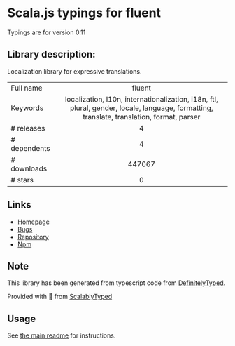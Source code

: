 
# Scala.js typings for fluent

Typings are for version 0.11

## Library description:
Localization library for expressive translations.

|                    |                 |
| ------------------ | :-------------: |
| Full name          | fluent |
| Keywords           | localization, l10n, internationalization, i18n, ftl, plural, gender, locale, language, formatting, translate, translation, format, parser |
| # releases         | 4 |
| # dependents       | 4 |
| # downloads        | 447067 |
| # stars            | 0 |

## Links
- [Homepage](http://projectfluent.org)
- [Bugs](https://github.com/projectfluent/fluent.js/issues)
- [Repository](https://github.com/projectfluent/fluent.js)
- [Npm](https://www.npmjs.com/package/fluent)
    


## Note
This library has been generated from typescript code from [DefinitelyTyped](https://definitelytyped.org).

Provided with :purple_heart: from [ScalablyTyped](https://github.com/oyvindberg/ScalablyTyped)

## Usage
See [the main readme](../../readme.md) for instructions.


